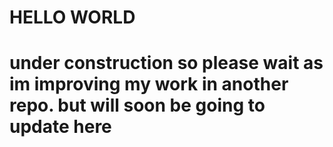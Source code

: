 # HELLO WORLD
# under construction so please wait as im improving my work in another repo. but will soon be going to update here